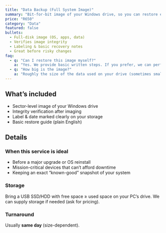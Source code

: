 ```yaml
---
title: "Data Backup (Full System Image)"
summary: "Bit-for-bit image of your Windows drive, so you can restore everything—including apps and settings."
price: "R650"
category: "Data"
featured: false
bullets:
  - Full-disk image (OS, apps, data)
  - Verifies image integrity
  - Labeling & basic recovery notes
  - Great before risky changes
faq:
  - q: "Can I restore this image myself?"
    a: "Yes. We provide basic written steps. If you prefer, we can perform the restore for you as a separate service."
  - q: "How big is the image?"
    a: "Roughly the size of the data used on your drive (sometimes smaller with compression). We’ll estimate before starting."
---
```


## What’s included
- Sector-level image of your Windows drive  
- Integrity verification after imaging  
- Label & date marked clearly on your storage  
- Basic restore guide (plain English)

## Details

### When this service is ideal
- Before a major upgrade or OS reinstall  
- Mission-critical devices that can’t afford downtime  
- Keeping an exact “known-good” snapshot of your system

### Storage
Bring a USB SSD/HDD with free space ≥ used space on your PC’s drive. We can supply storage if needed (ask for pricing).

### Turnaround
Usually **same day** (size-dependent).
